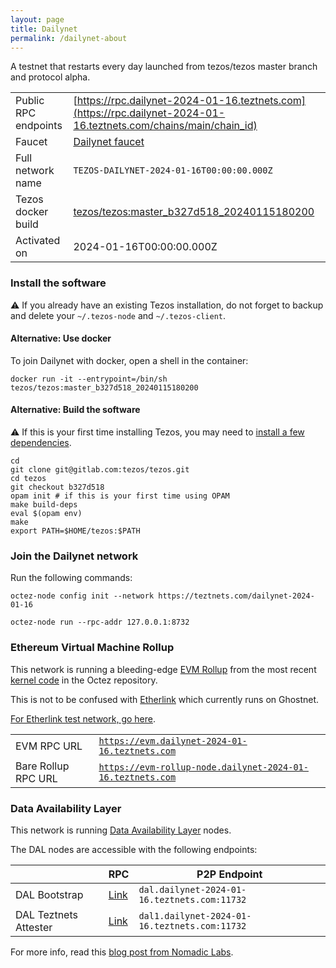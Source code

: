 ```yaml
---
layout: page
title: Dailynet
permalink: /dailynet-about
---
```


A testnet that restarts every day launched from tezos/tezos master branch and protocol alpha.

| | |
|-------|---------------------|
| Public RPC endpoints | [https://rpc.dailynet-2024-01-16.teztnets.com](https://rpc.dailynet-2024-01-16.teztnets.com/chains/main/chain_id)<br/> |
| Faucet | [Dailynet faucet](https://faucet.dailynet-2024-01-16.teztnets.com) |
| Full network name | `TEZOS-DAILYNET-2024-01-16T00:00:00.000Z` |
| Tezos docker build | [tezos/tezos:master_b327d518_20240115180200](https://hub.docker.com/r/tezos/tezos/tags?page=1&ordering=last_updated&name=master_b327d518_20240115180200) |
| Activated on | 2024-01-16T00:00:00.000Z |





### Install the software

⚠️  If you already have an existing Tezos installation, do not forget to backup and delete your `~/.tezos-node` and `~/.tezos-client`.



#### Alternative: Use docker

To join Dailynet with docker, open a shell in the container:

```
docker run -it --entrypoint=/bin/sh tezos/tezos:master_b327d518_20240115180200
```

#### Alternative: Build the software

⚠️  If this is your first time installing Tezos, you may need to [install a few dependencies](https://tezos.gitlab.io/introduction/howtoget.html#setting-up-the-development-environment-from-scratch).

```
cd
git clone git@gitlab.com:tezos/tezos.git
cd tezos
git checkout b327d518
opam init # if this is your first time using OPAM
make build-deps
eval $(opam env)
make
export PATH=$HOME/tezos:$PATH
```

### Join the Dailynet network

Run the following commands:

```
octez-node config init --network https://teztnets.com/dailynet-2024-01-16

octez-node run --rpc-addr 127.0.0.1:8732
```


### Ethereum Virtual Machine Rollup

This network is running a bleeding-edge [EVM Rollup](https://docs.etherlink.com/welcome/what-is-etherlink) from the most recent [kernel code](https://gitlab.com/tezos/tezos/-/tree/master/etherlink) in the Octez repository.

This is not to be confused with [Etherlink](https://docs.etherlink.com/get-started/connect-your-wallet-to-etherlink) which currently runs on Ghostnet.

[For Etherlink test network, go here](https://docs.etherlink.com/get-started/connect-your-wallet-to-etherlink).

| | |
|-------|---------------------|
| EVM RPC URL | [`https://evm.dailynet-2024-01-16.teztnets.com`](https://evm.dailynet-2024-01-16.teztnets.com) |
| Bare Rollup RPC URL | [`https://evm-rollup-node.dailynet-2024-01-16.teztnets.com`](https://evm-rollup-node.dailynet-2024-01-16.teztnets.com/global/block/head) |




### Data Availability Layer

This network is running [Data Availability Layer](https://tezos.gitlab.io/shell/dal.html) nodes.


The DAL nodes are accessible with the following endpoints:

| | RPC | P2P Endpoint |
|------------|---------|--------------|
| DAL Bootstrap | [Link](https://dal-bootstrap-rpc.dailynet-2024-01-16.teztnets.com) | `dal.dailynet-2024-01-16.teztnets.com:11732` |
| DAL Teztnets Attester | [Link](https://dal-attester-rpc.dailynet-2024-01-16.teztnets.com) | `dal1.dailynet-2024-01-16.teztnets.com:11732` |


For more info, read this [blog post from Nomadic Labs](https://research-development.nomadic-labs.com/data-availability-layer-tezos.html).



